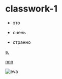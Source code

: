 # classwork-1
- это
+ очень
* странно

[a,](https://www.facebook.com)

[ппп](https://www.facebook.com "aaaaa")

![eva](https://static.wallpapers-anime.com/upload/20170506/177/5/N/6/5N6DEF.jpg "это картинка")
